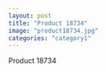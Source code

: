 ```yaml
---
layout: post
title: "Product 18734"
image: "product18734.jpg"
categories: "category1"
---
```

Product 18734
